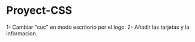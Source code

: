 # Proyect-CSS
1- Cambiar "cuc" en modo escritorio por el logo.
2- Añadir las tarjetas y la informacion.

